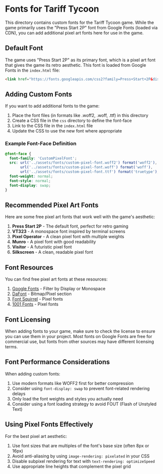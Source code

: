 # Fonts for Tariff Tycoon

This directory contains custom fonts for the Tariff Tycoon game. While the game primarily uses the "Press Start 2P" font from Google Fonts (loaded via CDN), you can add additional pixel art fonts here for use in the game.

## Default Font

The game uses "Press Start 2P" as its primary font, which is a pixel art font that gives the game its retro aesthetic. This font is loaded from Google Fonts in the `index.html` file:

```html
<link href="https://fonts.googleapis.com/css2?family=Press+Start+2P&display=swap" rel="stylesheet">
```

## Adding Custom Fonts

If you want to add additional fonts to the game:

1. Place the font files (in formats like .woff2, .woff, .ttf) in this directory
2. Create a CSS file in the `css` directory to define the font-face
3. Link to the CSS file in the `index.html` file
4. Update the CSS to use the new font where appropriate

### Example Font-Face Definition

```css
@font-face {
  font-family: 'CustomPixelFont';
  src: url('../assets/fonts/custom-pixel-font.woff2') format('woff2'),
       url('../assets/fonts/custom-pixel-font.woff') format('woff'),
       url('../assets/fonts/custom-pixel-font.ttf') format('truetype');
  font-weight: normal;
  font-style: normal;
  font-display: swap;
}
```

## Recommended Pixel Art Fonts

Here are some free pixel art fonts that work well with the game's aesthetic:

1. **Press Start 2P** - The default font, perfect for retro gaming
2. **VT323** - A monospace font inspired by terminal screens
3. **Pixel Operator** - A clean pixel font with multiple weights
4. **Munro** - A pixel font with good readability
5. **Visitor** - A futuristic pixel font
6. **Silkscreen** - A clean, readable pixel font

## Font Resources

You can find free pixel art fonts at these resources:

1. [Google Fonts](https://fonts.google.com/?category=Display&category=Monospace) - Filter by Display or Monospace
2. [DaFont](https://www.dafont.com/bitmap.php) - Bitmap/Pixel section
3. [Font Squirrel](https://www.fontsquirrel.com/fonts/list/style/Pixel) - Pixel fonts
4. [1001 Fonts](https://www.1001fonts.com/pixel-fonts.html) - Pixel fonts

## Font Licensing

When adding fonts to your game, make sure to check the license to ensure you can use them in your project. Most fonts on Google Fonts are free for commercial use, but fonts from other sources may have different licensing terms.

## Font Performance Considerations

When adding custom fonts:

1. Use modern formats like WOFF2 first for better compression
2. Consider using `font-display: swap` to prevent font-related rendering delays
3. Only load the font weights and styles you actually need
4. Consider using a font loading strategy to avoid FOUT (Flash of Unstyled Text)

## Using Pixel Fonts Effectively

For the best pixel art aesthetic:

1. Use font sizes that are multiples of the font's base size (often 8px or 16px)
2. Avoid anti-aliasing by using `image-rendering: pixelated` in your CSS
3. Disable subpixel rendering for text with `text-rendering: optimizeSpeed`
4. Use appropriate line heights that complement the pixel grid

